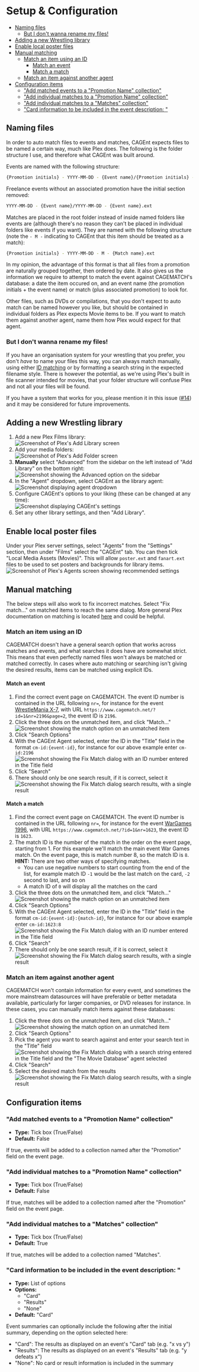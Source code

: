 # Setup & Configuration

- [Naming files](#naming-files)
  - [But I don't wanna rename my files!](#but-i-don-t-wanna-rename-my-files-)
- [Adding a new Wrestling library](#adding-a-new-wrestling-library)
- [Enable local poster files](#enable-local-poster-files)
- [Manual matching](#manual-matching)
  - [Match an item using an ID](#match-an-item-using-an-id)
    - [Match an event](#match-an-event)
    - [Match a match](#match-a-match)
  - [Match an item against another agent](#match-an-item-against-another-agent)
- [Configuration items](#configuration-items)
  - ["Add matched events to a \"Promotion Name\" collection"](#-add-matched-events-to-a---promotion-name---collection-)
  - ["Add individual matches to a \"Promotion Name\" collection"](#-add-individual-matches-to-a---promotion-name---collection-)
  - ["Add individual matches to a \"Matches\" collection"](#-add-individual-matches-to-a---matches---collection-)
  - ["Card information to be included in the event description: "](#-card-information-to-be-included-in-the-event-description---)

## Naming files

In order to auto match files to events and matches, CAGEnt expects files to be named a certain way, much like Plex does. The following is the folder structure I use, and therefore what CAGEnt was built around.

Events are named with the following structure:

```sh
{Promotion initials} - YYYY-MM-DD - {Event name}/{Promotion initials} - YYYY-MM-DD - {Event name}.ext
```

Freelance events without an associated promotion have the initial section removed:

```sh
YYYY-MM-DD - {Event name}/YYYY-MM-DD - {Event name}.ext
```

Matches are placed in the root folder instead of inside named folders like events are (although there's no reason they can't be placed in individual folders like events if you want). They are named with the following structure (note the `- M -` indicating to CAGEnt that this item should be treated as a match):

```sh
{Promotion initials} - YYYY-MM-DD - M - {Match name}.ext
```

In my opinion, the advantage of this format is that all files from a promotion are naturally grouped together, then ordered by date. It also gives us the information we require to attempt to match the event against CAGEMATCH's database: a date the item occured on, and an event name (the promotion initials + the event name) or match (plus associated promotion) to look for.

Other files, such as DVDs or compilations, that you don't expect to auto match can be named however you like, but should be contained in individual folders as Plex expects Movie items to be. If you want to match them against another agent, name them how Plex would expect for that agent.

### But I don't wanna rename my files!

If you have an organisation system for your wrestling that you prefer, you don't *have* to name your files this way, you can always match manually, using either [ID matching](#match-an-item-using-an-id) or by formatting a search string in the expected filename style. There is however the potential, as we're using Plex's built in file scanner intended for movies, that your folder structure will confuse Plex and not all your files will be found.

If you have a system that works for you, please mention it in this issue ([#14](https://github.com/gordonjb/cagent/issues/14)) and it may be considered for future improvements.

## Adding a new Wrestling library

1. Add a new Plex Films library:
\
![Screenshot of Plex's Add Library screen](/.img/config/addlibrarytype.png)
1. Add your media folders:
\
![Screenshot of Plex's Add Folder screen](/.img/config/addlibraryfolder.png)
1. **Manually** select "Advanced" from the sidebar on the left instead of "Add Library" on the bottom right:
\
![Screenshot showing the Advanced option on the sidebar](/.img/config/addlibraryadvanced.jpg)
1. In the "Agent" dropdown, select CAGEnt as the library agent:
\
![Screenshot displaying agent dropdown](/.img/config/addlibraryagent.png)
1. Configure CAGEnt's options to your liking (these can be changed at any time):
\
![Screenshot displaying CAGEnt's settings](/.img/config/addlibrarysettings.png)
1. Set any other library settings, and then "Add Library".

## Enable local poster files

Under your Plex server settings, select "Agents" from the "Settings" section, then under "Films" select the "CAGEnt" tab. You can then tick "Local Media Assets (Movies)". This will allow `poster.ext` and `fanart.ext` files to be used to set posters and backgrounds for library items.
![Screenshot of Plex's Agents screen showing recommended settings](/.img/config/plexsettingsagents.png)

## Manual matching

The below steps will also work to fix incorrect matches. Select "Fix match..." on matched items to reach the same dialog. More general Plex documentation on matching is located [here](https://support.plex.tv/articles/201018497-fix-match-match/) and could be helpful.

### Match an item using an ID

CAGEMATCH doesn't have a general search option that works across matches and events, and what searches it does have are somewhat strict. This means that even perfectly named files won't always be matched or matched correctly. In cases where auto matching or searching isn't giving the desired results, items can be matched using explicit IDs.

#### Match an event

1. Find the correct event page on CAGEMATCH. The event ID number is contained in the URL following `nr=`, for instance for the event [WrestleMania X-7](https://www.cagematch.net/?id=1&nr=2196&page=2), with URL `https://www.cagematch.net/?id=1&nr=2196&page=2`, the event ID is `2196`.
1. Click the three dots on the unmatched item, and click "Match..."
\
![Screenshot showing the match option on an unmatched item](/.img/config/thirdpartymatch.png)
1. Click "Search Options"
1. With the CAGEnt Agent selected, enter the ID in the "Title" field in the format `cm-id:{event-id}`, for instance for our above example enter `cm-id:2196`
\
![Screenshot showing the Fix Match dialog with an ID number entered in the Title field](/.img/config/idevententry.png)
1. Click "Search"
1. There should only be one search result, if it is correct, select it
\
![Screenshot showing the Fix Match dialog search results, with a single result](/.img/config/ideventsearch.png)

#### Match a match

1. Find the correct event page on CAGEMATCH. The event ID number is contained in the URL following `nr=`, for instance for the event [WarGames 1996](https://www.cagematch.net/?id=1&nr=1623), with URL `https://www.cagematch.net/?id=1&nr=1623`, the event ID is `1623`.
1. The match ID is the number of the match in the order on the event page, starting from 1. For this example we'll match the main event War Games match. On the event page, this is match number 8, so the match ID is `8`.
\
**HINT:** There are two other ways of specifying matches.
    - You can use negative numbers to start counting from the end of the list, for example match ID `-1` would be the last match on the card, `-2` second to last, and so on
    - A match ID of `0` will display all the matches on the card
1. Click the three dots on the unmatched item, and click "Match..."
\
![Screenshot showing the match option on an unmatched item](/.img/config/thirdpartymatch.png)
1. Click "Search Options"
1. With the CAGEnt Agent selected, enter the ID in the "Title" field in the format `cm-id:{event-id}:{match-id}`, for instance for our above example enter `cm-id:1623:8`
\
![Screenshot showing the Fix Match dialog with an ID number entered in the Title field](/.img/config/idmatchentry.png)
1. Click "Search"
1. There should only be one search result, if it is correct, select it
\
![Screenshot showing the Fix Match dialog search results, with a single result](/.img/config/idmatchsearch.png)

### Match an item against another agent

CAGEMATCH won't contain information for every event, and sometimes the more mainstream datasources will have preferable or better metadata available, particularly for larger companies, or DVD releases for instance. In these cases, you can manually match items against these databases:

1. Click the three dots on the unmatched item, and click "Match..."
\
![Screenshot showing the match option on an unmatched item](/.img/config/thirdpartymatch.png)
1. Click "Search Options"
1. Pick the agent you want to search against and enter your search text in the "Title" field
\
![Screenshot showing the Fix Match dialog with a search string entered in the Title field and the "The Movie Database" agent selected](/.img/config/thirdpartyselectagent.png)
1. Click "Search"
1. Select the desired match from the results
\
![Screenshot showing the Fix Match dialog search results, with a single result](/.img/config/thirdpartysearch.png)

## Configuration items

### "Add matched events to a \"Promotion Name\" collection"

- **Type:** Tick box (True/False)
- **Default:** False

If true, events will be added to a collection named after the "Promotion" field on the event page.

### "Add individual matches to a \"Promotion Name\" collection"

- **Type:** Tick box (True/False)
- **Default:** False

If true, matches will be added to a collection named after the "Promotion" field on the event page.

### "Add individual matches to a \"Matches\" collection"

- **Type:** Tick box (True/False)
- **Default:** True

If true, matches will be added to a collection named "Matches".

### "Card information to be included in the event description: "

- **Type:** List of options
- **Options:**
  - "Card"
  - "Results"
  - "None"
- **Default:** "Card"

Event summaries can optionally include the following after the initial summary, depending on the option selected here:

- "Card": The results as displayed on an event's "Card" tab (e.g. "x vs y")
- "Results": The results as displayed on an event's "Results" tab (e.g. "y defeats x")
- "None": No card or result information is included in the summary
